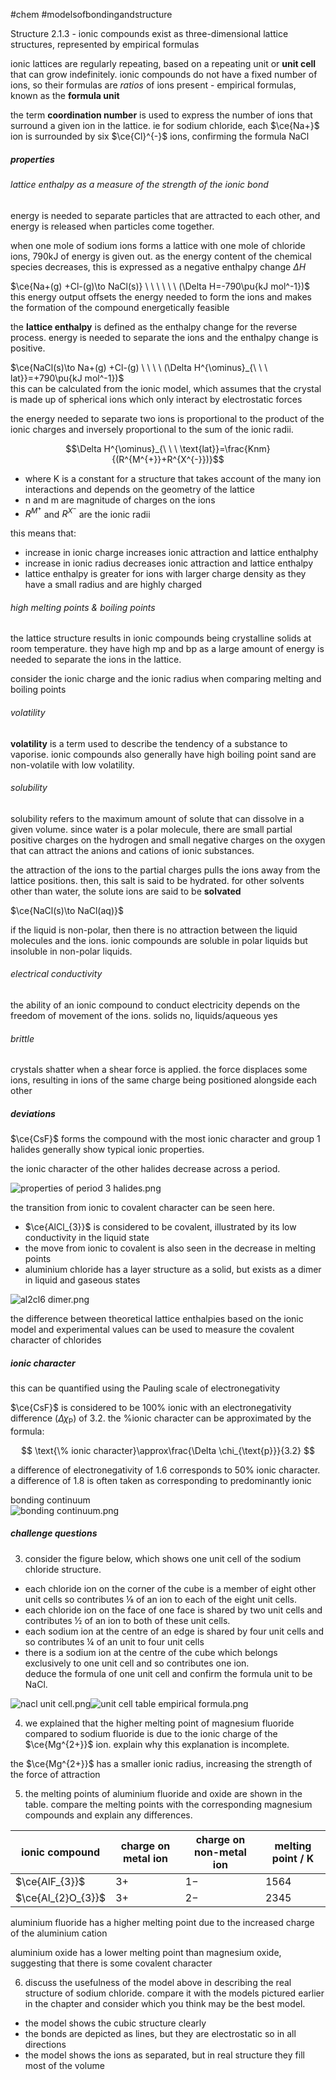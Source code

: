 #chem #modelsofbondingandstructure   
  
Structure 2.1.3 - ionic compounds exist as three-dimensional lattice structures, represented by empirical formulas  
  
ionic lattices are regularly repeating, based on a repeating unit or **unit cell** that can grow indefinitely. ionic compounds do not have a fixed number of ions, so their formulas are *ratios* of ions present - empirical formulas, known as the **formula unit**  
  
the term **coordination number** is used to express the number of ions that surround a given ion in the lattice. ie for sodium chloride, each $\ce{Na+}$ ion is surrounded by six $\ce{Cl}^{-}$ ions, confirming the formula NaCl  
  
##### properties  
###### lattice enthalpy as a measure of the strength of the ionic bond  
  
energy is needed to separate particles that are attracted to each other, and energy is released when particles come together.   
  
when one mole of sodium ions forms a lattice with one mole of chloride ions, 790kJ of energy is given out. as the energy content of the chemical species decreases, this is expressed as a negative enthalpy change $\Delta H$  
  
$\ce{Na+(g) +Cl-(g)\to NaCl(s)} \ \ \ \ \ \ (\Delta H=-790\pu{kJ mol^-1})$  
this energy output offsets the energy needed to form the ions and makes the formation of the compound energetically feasible  
  
the **lattice enthalpy** is defined as the enthalpy change for the reverse process. energy is needed to separate the ions and the enthalpy change is positive.  
  
$\ce{NaCl(s)\to Na+(g) +Cl-(g) \ \ \ \ (\Delta H^{\ominus}_{\ \ \ lat}}=+790\pu{kJ mol^-1})$  
this can be calculated from the ionic model, which assumes that the crystal is made up of spherical ions which only interact by electrostatic forces  
  
  
the energy needed to separate two ions is proportional to the product of the ionic charges and inversely proportional to the sum of the ionic radii.  
  
$$\Delta H^{\ominus}_{\ \ \ \text{lat}}=\frac{Knm}{(R^{M^{+}}+R^{X^{-}})}$$  
  
- where K is a constant for a structure that takes account of the many ion interactions and depends on the geometry of the lattice  
- n and m are magnitude of charges on the ions  
- $R^{M^{+}}$ and $R^{X^{-}}$ are the ionic radii  
  
this means that:  
- increase in ionic charge increases ionic attraction and lattice enthalphy  
- increase in ionic radius decreases ionic attraction and lattice enthalpy  
- lattice enthalpy is greater for ions with larger charge density as they have a small radius and are highly charged  
  
###### high melting points & boiling points  
  
the lattice structure results in ionic compounds being crystalline solids at room temperature. they have high mp and bp as a large amount of energy is needed to separate the ions in the lattice.  
  
consider the ionic charge and the ionic radius when comparing melting and boiling points  
  
###### volatility  
**volatility** is a term used to describe the tendency of a substance to vaporise. ionic compounds also generally have high boiling point sand are non-volatile with low volatility.  
  
###### solubility  
solubility refers to the maximum amount of solute that can dissolve in a given volume. since water is a polar molecule, there are small partial positive charges on the hydrogen and small negative charges on the oxygen that can attract the anions and cations of ionic substances.  
  
the attraction of the ions to the partial charges pulls the ions away from the lattice positions. then, this salt is said to be hydrated. for other solvents other than water, the solute ions are said to be **solvated**  
  
$\ce{NaCl(s)\to NaCl(aq)}$  
  
if the liquid is non-polar, then there is no attraction between the liquid molecules and the ions. ionic compounds are soluble in polar liquids but insoluble in non-polar liquids.   
  
###### electrical conductivity  
the ability of an ionic compound to conduct electricity depends on the freedom of movement of the ions. solids no, liquids/aqueous yes  
  
###### brittle  
crystals shatter when a shear force is applied. the force displaces some ions, resulting in ions of the same charge being positioned alongside each other  
  
##### deviations   
$\ce{CsF}$ forms the compound with the most ionic character and group 1 halides generally show typical ionic properties.  
  
the ionic character of the other halides decrease across a period.  
  
![properties of period 3 halides.png](Media/1%20Structure/1.2/1%20ionic/properties%20of%20period%203%20halides.png)  
  
the transition from ionic to covalent character can be seen here.   
- $\ce{AlCl_{3}}$ is considered to be covalent, illustrated by its low conductivity in the liquid state  
- the move from ionic to covalent is also seen in the decrease in melting points  
- aluminium chloride has a layer structure as a solid, but exists as a dimer in liquid and gaseous states  
  
![al2cl6 dimer.png](Media/1%20Structure/1.2/1%20ionic/al2cl6%20dimer.png)  
  
the difference between theoretical lattice enthalpies based on the ionic model and experimental values can be used to measure the covalent character of chlorides  
  
  
##### ionic character  
this can be quantified using the Pauling scale of electronegativity  
  
$\ce{CsF}$ is considered to be 100% ionic with an electronegativity difference ($\Delta \chi_{\text{P}}$) of 3.2. the %ionic character can be approximated by the formula:  
  
$$  
\text{\% ionic character}\approx\frac{\Delta \chi_{\text{p}}}{3.2}  
$$  
  
a difference of electronegativity of 1.6 corresponds to 50% ionic character. a difference of 1.8 is often taken as corresponding to predominantly ionic  
  
bonding continuum  
![bonding continuum.png](Media/1%20Structure/1.2/1%20ionic/bonding%20continuum.png)  
##### challenge questions  
3. consider the figure below, which shows one unit cell of the sodium chloride structure.  
- each chloride ion on the corner of the cube is a member of eight other unit cells so contributes ⅛ of an ion to each of the eight unit cells.  
- each chloride ion on the face of one face is shared by two unit cells and contributes ½ of an ion to both of these unit cells.  
- each sodium ion at the centre of an edge is shared by four unit cells and so contributes ¼ of an unit to four unit cells  
- there is a sodium ion at the centre of the cube which belongs exclusively to one unit cell and so contributes one ion.  
	deduce the formula of one unit cell and confirm the formula unit to be NaCl.  
  
  
![nacl unit cell.png](Media/1%20Structure/1.2/1%20ionic/nacl%20unit%20cell.png)![unit cell table empirical formula.png](Media/1%20Structure/1.2/1%20ionic/unit%20cell%20table%20empirical%20formula.png)  
  
4. we explained that the higher melting point of magnesium fluoride compared to sodium fluoride is due to the ionic charge of the $\ce{Mg^{2+}}$ ion. explain why this explanation is incomplete.   
  
the $\ce{Mg^{2+}}$ has a smaller ionic radius, increasing the strength of the force of attraction  
  
5. the melting points of aluminium fluoride and oxide are shown in the table. compare the melting points with the corresponding magnesium compounds and explain any differences.  
  
| ionic compound     | charge on metal ion | charge on non-metal ion | melting point / K |  
| ------------------ | ------------------- | ----------------------- | ----------------- |  
| $\ce{AlF_{3}}$     | $3+$                | $1-$                    | $1564$            |  
| $\ce{Al_{2}O_{3}}$ | $3+$                | $2-$                    | $2345$            |  
aluminium fluoride has a higher melting point due to the increased charge of the aluminium cation  
  
aluminium oxide has a lower melting point than magnesium oxide, suggesting that there is some covalent character  
  
6. discuss the usefulness of the model above in describing the real structure of sodium chloride. compare it with the models pictured earlier in the chapter and consider which you think may be the best model.  
- the model shows the cubic structure clearly  
- the bonds are depicted as lines, but they are electrostatic so in all directions  
- the model shows the ions as separated, but in real structure they fill most of the volume